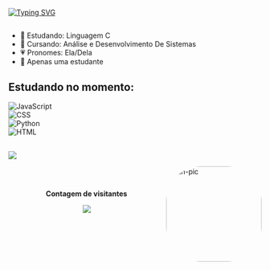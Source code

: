 

[![Typing SVG](https://readme-typing-svg.herokuapp.com?font=Fira+Code&weight=500&size=30&pause=1000&color=F7BBC9&center=falso&vCenter=falso&repeat=verdadeiro&width=435&lines=)](https://git.io/typing-svg)

##

- 🍡 Estudando: Linguagem C 
- 🍮 Cursando: Análise e Desenvolvimento De Sistemas 
- 💗 Pronomes: Ela/Dela
- 🙆 Apenas uma estudante
 
## Estudando no momento:
![ JavaScript ](https://img.shields.io/badge/-JavaScript-0D1117?style=for-the-badge&logo=javascript&labelColor=0D1117)  
![ CSS ](https://img.shields.io/badge/-CSS-0D1117?style=for-the-badge&logo=CSS3&logoColor=1572B6&labelColor=0D1117)  
![ Python ](https://img.shields.io/badge/-Python-0D1117?style=for-the-badge&logo=Python3&logoColor=1572B6&labelColor=0D1117)  
![ HTML ](https://img.shields.io/badge/-html-0D1117?style=for-the-badge&logo=html3&logoColor=1572B6&labelColor=0D1117)
                                                                                                                                                               
 ##                                                                                                        
<img src="https://github-profile-trophy.vercel.app/?username=JamileLL&theme=dracula&row=2&no-bg=true&column=3&margin-w=15&margin-h=15" />
</p>
<img align="right" alt="juh-pic" height="190" style="border-radius:70px;" src="https://i.picasion.com/pic92/7fac14727a89cdeac4d142fac60407ce.gif">

 ##  
 
<div align="center">
<br><p align="center"><b>Contagem de visitantes</b></p>  
<p align="center"><img align="center" src="https://profile-counter.glitch.me/{JamileLL}/count.svg" /></p>
<br>
</div>
